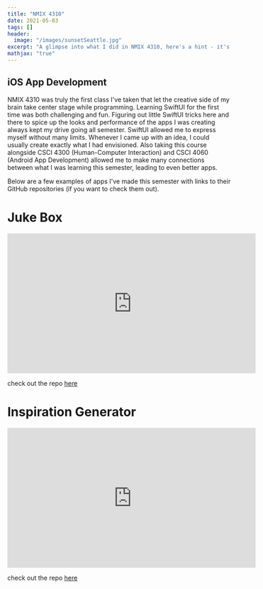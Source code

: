 ```yaml
---
title: "NMIX 4310"
date: 2021-05-03
tags: []
header: 
  image: "/images/sunsetSeattle.jpg"
excerpt: "A glimpse into what I did in NMIX 4310, here's a hint - it's iOS app development!"
mathjax: "true"
---
```

## iOS App Development

NMIX 4310 was truly the first class I've taken that let the creative side of my brain take center stage while programming. Learning SwiftUI for the first time was both challenging and fun. Figuring out little SwiftUI tricks here and there to spice up the looks and performance of the apps I was creating always kept my drive going all semester. SwiftUI allowed me to express myself without many limits. Whenever I came up with an idea, I could usually create exactly what I had envisioned. Also taking this course alongside CSCI 4300 (Human-Computer Interaction) and CSCI 4060 (Android App Development) allowed me to make many connections between what I was learning this semester, leading to even better apps. 

Below are a few examples of apps I've made this semester with links to their GitHub repositories (if you want to check them out). 

# Juke Box

<iframe src="https://www.youtube.com/embed/IZ0Shry2huw" width="560" height="315" frameborder="0" allowfullscreen="true"> </iframe>


check out the repo [here](https://github.com/andreasmarsh/Juke-Box-iOS-app)


# Inspiration Generator

<iframe src="https://www.youtube.com/embed/9sGnO7uEfN0" width="560" height="315" frameborder="0"> </iframe>


check out the repo [here](https://github.com/andreasmarsh/Inspiration-Generator-iOS-app)
